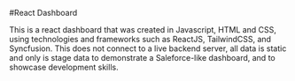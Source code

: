 #React Dashboard

This is a react dashboard that was created in Javascript, HTML and CSS, using technologies and frameworks such as ReactJS, TailwindCSS, and Syncfusion. This does not connect to a live backend server, all data is static and only is stage data to demonstrate a Saleforce-like dashboard, and to showcase development skills.
